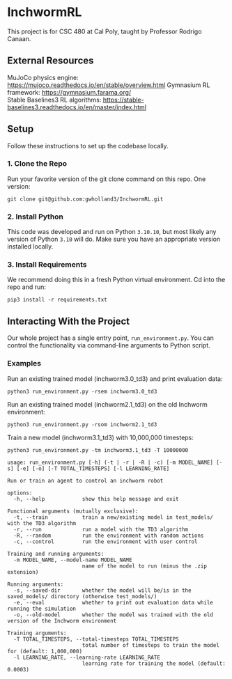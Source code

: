 # InchwormRL

This project is for CSC 480 at Cal Poly, taught by Professor Rodrigo Canaan.

## External Resources

MuJoCo physics engine: https://mujoco.readthedocs.io/en/stable/overview.html
Gymnasium RL framework: https://gymnasium.farama.org/  
Stable Baselines3 RL algorithms: https://stable-baselines3.readthedocs.io/en/master/index.html

## Setup

Follow these instructions to set up the codebase locally.

### 1. Clone the Repo

Run your favorite version of the git clone command on this repo. One version:

`git clone git@github.com:gwholland3/InchwormRL.git`

### 2. Install Python

This code was developed and run on Python `3.10.10`, but most likely any version of Python `3.10` will do. Make sure you have an appropriate version installed locally.

### 3. Install Requirements

We recommend doing this in a fresh Python virtual environment. Cd into the repo and run:

`pip3 install -r requirements.txt`

## Interacting With the Project

Our whole project has a single entry point, `run_environment.py`. You can control the functionality via command-line arguments to Python script.

### Examples

Run an existing trained model (inchworm3.0_td3) and print evaluation data:

`python3 run_environment.py -rsem inchworm3.0_td3`

Run an existing trained model (inchworm2.1_td3) on the old Inchworm environment:

`python3 run_environment.py -rsom inchworm2.1_td3`

Train a new model (inchworm3.1_td3) with 10,000,000 timesteps:

`python3 run_environment.py -tm inchworm3.1_td3 -T 10000000`

```
usage: run_environment.py [-h] (-t | -r | -R | -c) [-m MODEL_NAME] [-s] [-e] [-o] [-T TOTAL_TIMESTEPS] [-l LEARNING_RATE]

Run or train an agent to control an inchworm robot

options:
  -h, --help            show this help message and exit

Functional arguments (mutually exclusive):
  -t, --train           train a new/existing model in test_models/ with the TD3 algorithm
  -r, --run             run a model with the TD3 algorithm
  -R, --random          run the environment with random actions
  -c, --control         run the environment with user control

Training and running arguments:
  -m MODEL_NAME, --model-name MODEL_NAME
                        name of the model to run (minus the .zip extension)

Running arguments:
  -s, --saved-dir       whether the model will be/is in the saved_models/ directory (otherwise test_models/)
  -e, --eval            whether to print out evaluation data while running the simulation
  -o, --old-model       whether the model was trained with the old version of the Inchworm environment

Training arguments:
  -T TOTAL_TIMESTEPS, --total-timesteps TOTAL_TIMESTEPS
                        total number of timesteps to train the model for (default: 1,000,000)
  -l LEARNING_RATE, --learning-rate LEARNING_RATE
                        learning rate for training the model (default: 0.0003)
```

